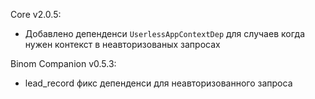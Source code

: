 Core v2.0.5:

- Добавлено депенденси `UserlessAppContextDep` для случаев когда нужен контекст в неавторизованых запросах

Binom Companion v0.5.3:

- lead_record фикс депенденси для неавторизованного запроса
